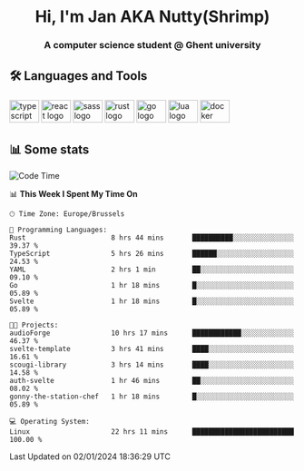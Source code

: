 <h1 align="center">Hi, I'm Jan AKA Nutty(Shrimp)</h1>
<h3 align="center">A computer science student @ Ghent university</h3>

<h2 align="left">🛠️ Languages and Tools</h2>

###

<div align="left">
  <img src="https://cdn.jsdelivr.net/gh/devicons/devicon/icons/typescript/typescript-original.svg" height="40" width="52" alt="typescript logo"  />
  <img src="https://cdn.jsdelivr.net/gh/devicons/devicon/icons/react/react-original.svg" height="40" width="52" alt="react logo"  />
  <img src="https://cdn.jsdelivr.net/gh/devicons/devicon/icons/sass/sass-original.svg" height="40" width="52" alt="sass logo"  />
  <img src="https://cdn.jsdelivr.net/gh/devicons/devicon/icons/rust/rust-plain.svg" height="40" width="52" alt="rust logo"  />
  <img src="https://cdn.jsdelivr.net/gh/devicons/devicon/icons/go/go-original.svg" height="40" width="52" alt="go logo"  />
  <img src="https://cdn.jsdelivr.net/gh/devicons/devicon/icons/lua/lua-original.svg" height="40" width="52" alt="lua logo"  />
  <img src="https://cdn.jsdelivr.net/gh/devicons/devicon/icons/docker/docker-original.svg" height="40" width="52" alt="docker logo"  />
</div>

<h2>📊 Some stats</h2>

<!--START_SECTION:waka-->
![Code Time](http://img.shields.io/badge/Code%20Time-4%2C072%20hrs%206%20mins-blue)

📊 **This Week I Spent My Time On** 

```text
🕑︎ Time Zone: Europe/Brussels

💬 Programming Languages: 
Rust                     8 hrs 44 mins       ██████████░░░░░░░░░░░░░░░   39.37 % 
TypeScript               5 hrs 26 mins       ██████░░░░░░░░░░░░░░░░░░░   24.53 % 
YAML                     2 hrs 1 min         ██░░░░░░░░░░░░░░░░░░░░░░░   09.10 % 
Go                       1 hr 18 mins        █░░░░░░░░░░░░░░░░░░░░░░░░   05.89 % 
Svelte                   1 hr 18 mins        █░░░░░░░░░░░░░░░░░░░░░░░░   05.89 % 

🐱‍💻 Projects: 
audioForge               10 hrs 17 mins      ████████████░░░░░░░░░░░░░   46.37 % 
svelte-template          3 hrs 41 mins       ████░░░░░░░░░░░░░░░░░░░░░   16.61 % 
scougi-library           3 hrs 14 mins       ████░░░░░░░░░░░░░░░░░░░░░   14.58 % 
auth-svelte              1 hr 46 mins        ██░░░░░░░░░░░░░░░░░░░░░░░   08.02 % 
gonny-the-station-chef   1 hr 18 mins        █░░░░░░░░░░░░░░░░░░░░░░░░   05.89 % 

💻 Operating System: 
Linux                    22 hrs 11 mins      █████████████████████████   100.00 % 
```


 Last Updated on 02/01/2024 18:36:29 UTC
<!--END_SECTION:waka-->
